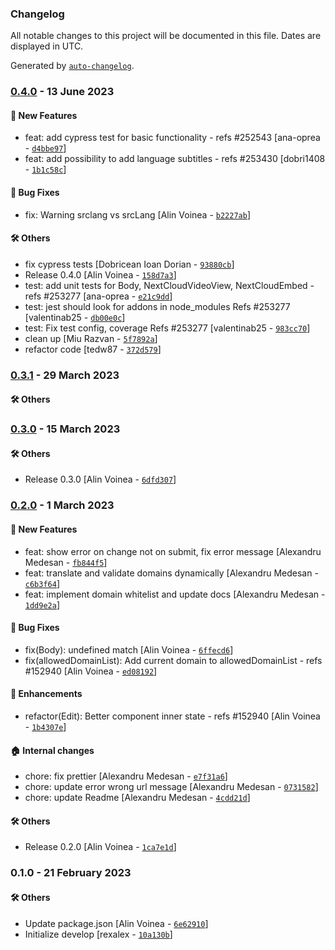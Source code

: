 ### Changelog

All notable changes to this project will be documented in this file. Dates are displayed in UTC.

Generated by [`auto-changelog`](https://github.com/CookPete/auto-changelog).

### [0.4.0](https://github.com/eea/volto-nextcloud-video-block/compare/0.3.1...0.4.0) - 13 June 2023

#### :rocket: New Features

- feat: add cypress test for basic functionality - refs #252543 [ana-oprea - [`d4bbe97`](https://github.com/eea/volto-nextcloud-video-block/commit/d4bbe97886a02087968ff6cadb5479913fe2c37e)]
- feat: add possibility to add language subtitles - refs #253430 [dobri1408 - [`1b1c58c`](https://github.com/eea/volto-nextcloud-video-block/commit/1b1c58c3cfb75277ccf857e3e6f7f7e0ceba4f9a)]

#### :bug: Bug Fixes

- fix: Warning srclang vs srcLang [Alin Voinea - [`b2227ab`](https://github.com/eea/volto-nextcloud-video-block/commit/b2227abe62885cf57520d6bdb280287792102c68)]

#### :hammer_and_wrench: Others

- fix cypress tests [Dobricean Ioan Dorian - [`93880cb`](https://github.com/eea/volto-nextcloud-video-block/commit/93880cb6030cf1a50b0754cc1351ebb53f9e421c)]
- Release 0.4.0 [Alin Voinea - [`158d7a3`](https://github.com/eea/volto-nextcloud-video-block/commit/158d7a33bb5bce60c48af36e5810b01fd29992bd)]
- test: add unit tests for Body, NextCloudVideoView, NextCloudEmbed - refs #253277 [ana-oprea - [`e21c9dd`](https://github.com/eea/volto-nextcloud-video-block/commit/e21c9dded8b8a30062dabdaf92fd44395cb5eb61)]
- test: jest should look for addons in node_modules Refs #253277 [valentinab25 - [`db00e0c`](https://github.com/eea/volto-nextcloud-video-block/commit/db00e0c80f4c8df87fb51958b5fd39836f705c05)]
- test: Fix test config, coverage Refs #253277 [valentinab25 - [`983cc70`](https://github.com/eea/volto-nextcloud-video-block/commit/983cc701d747b05300c838f69c79242fda3349af)]
- clean up [Miu Razvan - [`5f7892a`](https://github.com/eea/volto-nextcloud-video-block/commit/5f7892aef352facb7f3552c6bf9f5219b1426c8f)]
- refactor code [tedw87 - [`372d579`](https://github.com/eea/volto-nextcloud-video-block/commit/372d57993276386befa998a237cef5910d30a32f)]
### [0.3.1](https://github.com/eea/volto-nextcloud-video-block/compare/0.3.0...0.3.1) - 29 March 2023

#### :hammer_and_wrench: Others

### [0.3.0](https://github.com/eea/volto-nextcloud-video-block/compare/0.2.0...0.3.0) - 15 March 2023

#### :hammer_and_wrench: Others

- Release 0.3.0 [Alin Voinea - [`6dfd307`](https://github.com/eea/volto-nextcloud-video-block/commit/6dfd307b49edcc6ac9aa32fe8d89527c75a0e31c)]
### [0.2.0](https://github.com/eea/volto-nextcloud-video-block/compare/0.1.0...0.2.0) - 1 March 2023

#### :rocket: New Features

- feat: show error on change not on submit, fix error message [Alexandru Medesan - [`fb844f5`](https://github.com/eea/volto-nextcloud-video-block/commit/fb844f5993a18be473ce5cc7de17e60862c1ed12)]
- feat: translate and validate domains dynamically [Alexandru Medesan - [`c6b3f64`](https://github.com/eea/volto-nextcloud-video-block/commit/c6b3f64e718d7c562ee0c84e823c35e89910a5d5)]
- feat: implement domain whitelist and update docs [Alexandru Medesan - [`1dd9e2a`](https://github.com/eea/volto-nextcloud-video-block/commit/1dd9e2ac2f12cd05342867841a38017462b3e18f)]

#### :bug: Bug Fixes

- fix(Body): undefined match [Alin Voinea - [`6ffecd6`](https://github.com/eea/volto-nextcloud-video-block/commit/6ffecd69df0ab86c5461dfe129d722a3e6c5ef40)]
- fix(allowedDomainList): Add current domain to allowedDomainList - refs #152940 [Alin Voinea - [`ed08192`](https://github.com/eea/volto-nextcloud-video-block/commit/ed08192cb7d8c28b0c243978d225f9860a163418)]

#### :nail_care: Enhancements

- refactor(Edit): Better component inner state - refs #152940 [Alin Voinea - [`1b4307e`](https://github.com/eea/volto-nextcloud-video-block/commit/1b4307efbdc58c2aa2b65fcb3775927938c1eb9f)]

#### :house: Internal changes

- chore: fix prettier [Alexandru Medesan - [`e7f31a6`](https://github.com/eea/volto-nextcloud-video-block/commit/e7f31a6c18d2836ef7569884e8a2f75f7bed2992)]
- chore: update error wrong url message [Alexandru Medesan - [`0731582`](https://github.com/eea/volto-nextcloud-video-block/commit/0731582beedfb94527363540f2c62a22d03f9825)]
- chore: update Readme [Alexandru Medesan - [`4cdd21d`](https://github.com/eea/volto-nextcloud-video-block/commit/4cdd21d37533b0a0506bd28992e49d4b5e19fc6a)]

#### :hammer_and_wrench: Others

- Release 0.2.0 [Alin Voinea - [`1ca7e1d`](https://github.com/eea/volto-nextcloud-video-block/commit/1ca7e1de4e60a0ca3ecb37b648c9df64b4e9857d)]
### 0.1.0 - 21 February 2023

#### :hammer_and_wrench: Others

- Update package.json [Alin Voinea - [`6e62910`](https://github.com/eea/volto-nextcloud-video-block/commit/6e62910b224c3586e6676c1d3c0849ec08dd8cdb)]
- Initialize develop [rexalex - [`10a130b`](https://github.com/eea/volto-nextcloud-video-block/commit/10a130bb7c9605edde1c784ae64a1955b0101fce)]
